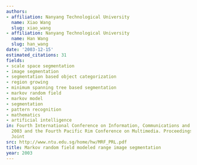 ```yaml
---
authors:
- affiliation: Nanyang Technological University
  name: Xiao Wang
  slug: xiao_wang
- affiliation: Nanyang Technological University
  name: Han Wang
  slug: han_wang
date: '2003-12-15'
estimated_citations: 31
fields:
- scale space segmentation
- image segmentation
- segmentation based object categorization
- region growing
- minimum spanning tree based segmentation
- markov random field
- markov model
- segmentation
- pattern recognition
- mathematics
- artificial intelligence
in: Fourth International Conference on Information, Communications and Signal Processing,
  2003 and the Fourth Pacific Rim Conference on Multimedia. Proceedings of the 2003
  Joint
src: http://www.ntu.edu.sg/home/hw/MRF_PRL.pdf
title: Markov random field modeled range image segmentation
year: 2003
---
```

